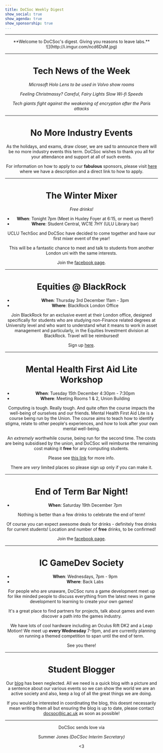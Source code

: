 ```yaml
---
title: DoCSoc Weekly Digest 
show_social: true
show_agenda: true
show_sponsorship: true
...
```


---

<center>**Welcome to DoCSoc's digest. Giving you reasons to leave labs.**</center>

<center>![](http://i.imgur.com/ncd6DsM.jpg)

---

# Tech News of the Week 

*Microsoft Holo Lens to be used in Volvo show rooms*

*Feeling Christmassy? Careful, Fairy Lights Slow Wi-fi Speeds*

*Tech giants fight against the weakening of encryption after the Paris attacks*

---

# No More Industry Events 

As the holidays, and exams, draw closer, we are sad to announce there will be no more industry events this term. DoCSoc wishes to thank you all for your attendance and support at all of such events. 

For information on how to apply to our **fabulous** sponsors, please visit [here](https://www.doc.ic.ac.uk/~docsoc/secure/) where we have a description and a direct link to how to apply.

---

# The Winter Mixer

*Free drinks!* 

- **When**: Tonight 7pm (Meet in Huxley Foyer at 6:15, or meet us there!)
- **Where**: Student Central, WC1E 7HY (ULU Library bar)


UCLU TechSoc and DoCSoc have decided to come together and have our first mixer event of the year!

This will be a fantastic chance to meet and talk to students from another London uni with the same interests. 

Join the [facebook page](https://www.facebook.com/events/578794558926757/).

---

# Equities @ BlackRock

- **When**: Thursday 3rd December 11am - 3pm
- **Where**: BlackRock London Office

Join BlackRock for an exclusive event at their London office, designed
specifically for students who are studying non-Finance related degrees at
University level and who want to understand what it means to work in asset
management and particularly, in the Equities Investment division at BlackRock.
Travel will be reimbursed!

Sign up [here](https://blackrock.tal.net/vx/lang-en-GB/mobile-0/brand-3/candidate/so/pm/1/pl/2/opp/1446-Discover-the-Art-of-Investing-Equities-BlackRock/en-GB).

---

# Mental Health First Aid Lite Workshop

- **When**: Tuesday 15th December 4:30pm - 7:30pm
- **Where**: Meeting Rooms 1 & 2, Union Building

Computing is tough. Really tough. And quite often the course impacts the
well-being of ourselves and our friends. Mental Health First Aid Lite is a
course being run by the Union. The course aims to teach how to identify stigma,
relate to other people's experiences, and how to look after your own mental
well-being.

An *extremely* worthwhile course, being run for the second time. The costs are
being subsidised by the union, and DoCSoc will reimburse the remaining cost
making it **free** for any computing students.

Please see [this link](https://www.imperialcollegeunion.org/whats-on/event/2613)
for more info.

There are *very* limited places so please sign up only if you can make it.

---

# End of Term Bar Night!

- **When**: Saturday 19th December 7pm

Nothing is better than a few drinks to celebrate the end of term!

Of course you can expect awesome deals for drinks - definitely free drinks for
current students! Location and number of **free** drinks, to be confirmed!

Join the [facebook page](https://www.facebook.com/events/178535615823180).

---

# IC GameDev Society

- **When**: Wednesdays, 7pm - 9pm
- **Where**: Back Labs

For people who are unaware, DoCSoc runs a game development meet up for like minded people to discuss everything from the latest news in game development to learning to create your own games! 

It's a great place to find partners for projects, talk about games and even discover a path into the games industry. 

We have lots of cool hardware including an Oculus Rift DK2 and a Leap Motion! We meet up **every Wednesday** 7-9pm, and are currently planning on running a themed competition to span until the end of term.

See you there!

---

# Student Blogger

Our [blog](http://docsoc.co.uk/blog/) has been neglected. All we need is a quick blog with a picture and a sentence about our various events so we can show the world we are an active society and also, keep a log of all the great things we are doing. 

If you would be interested in coordinating the blog, this doesnt necessarily mean writing them all but ensuring the blog is up to date, please contact docsoc@ic.ac.uk as soon as possible!

---

DoCSoc sends love via

Summer Jones *(DoCSoc Interim Secretary)*

<3


